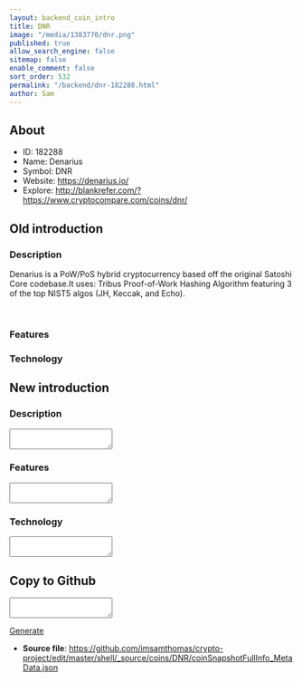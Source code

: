 ```yaml
---
layout: backend_coin_intro
title: DNR
image: "/media/1383770/dnr.png"
published: true
allow_search_engine: false
sitemap: false
enable_comment: false
sort_order: 532
permalink: "/backend/dnr-182288.html"
author: Sam
---
```


## About

- ID: 182288
- Name: Denarius
- Symbol: DNR
- Website: https://denarius.io/
- Explore: http://blankrefer.com/?https://www.cryptocompare.com/coins/dnr/


## Old introduction

### Description

<p><span>Denarius is a PoW/PoS hybrid cryptocurrency based off the original Satoshi Core codebase.It uses: Tribus Proof-of-Work Hashing Algorithm featuring 3 of the top NIST5 algos (JH, Keccak, and Echo).<br /></span></p><p> </p>

### Features


### Technology




## New introduction


### Description
<textarea id="meta_description" name="description"></textarea>

### Features
<textarea id="meta_features" name="features"></textarea>

### Technology
<textarea id="meta_technology" name="technology"></textarea>


## Copy to Github

<textarea id="coinsnapshotfullinfo_metadata"></textarea>

<a href="#gen" onclick="generateMetaDatJson()">Generate</a>

- **Source file**: <a href="https://github.com/imsamthomas/crypto-project/edit/master/shell/_source/coins/DNR/coinSnapshotFullInfo_MetaData.json">https://github.com/imsamthomas/crypto-project/edit/master/shell/_source/coins/DNR/coinSnapshotFullInfo_MetaData.json</a>

